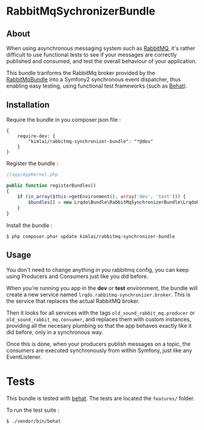# RabbitMqSychronizerBundle

## About ##

When using asynchronous messaging system such as [RabbitMQ](http://www.rabbitmq.com/), it's rather difficult to use functional tests to see if your messages are correctly published and consumed, and test the overall behaviour of your application.

This bundle tranforms the RabbitMq broker provided by the [RabbitMqBundle](https://github.com/videlalvaro/RabbitMqBundle) into a Symfony2 synchronous event dispatcher, thus enabling easy testing, using functional test frameworks (such as [Behat](http://behat.org/)).

## Installation ##

Require the bundle in you composer.json file :

````
{
    require-dev: {
        "kimlai/rabbitmq-synchronizer-bundle": "*@dev"
    }
}
````
  
Register the bundle :

````php
//app/AppKernel.php

public function registerBundles()
{
    if (in_array($this->getEnvironment(), array('dev', 'test'))) {
        $bundles[] = new Lrqdo\Bundle\RabbitMqSynchronizerBundle\LrqdoRabbitMqSynchronizerBundle();
    }
}
````

Install the bundle :

````
$ php composer.phar update kimlai/rabbitmq-synchronizer-bundle
````

## Usage ##

You don't need to change anything in you rabbitmq config, you can keep using Producers and Consumers just like you did before.

When you're running you app in the __dev__ or __test__ environment, the bundle will create a new service named `lrqdo.rabbitmq-synchronizer.broker`. This is the service that replaces the actual RabbitMQ broker.

Then it looks for all services with the tags `old_sound_rabbit_mq.producer` or `old_sound_rabbit_mq.consumer`, and replaces them with custom instances, providing all the necesary plumbing so that the app behaves exactly like it did before, only in a synchronous way.

Once this is done, when your producers publish messages on a topic, the consumers are executed synchronously from within Symfony, just like any EventListener.

# Tests ##

This bundle is tested with [behat](http://behat.org). The tests are located the `features/` folder.

To run the test suite :

````
$ ./vendor/bin/behat
````
